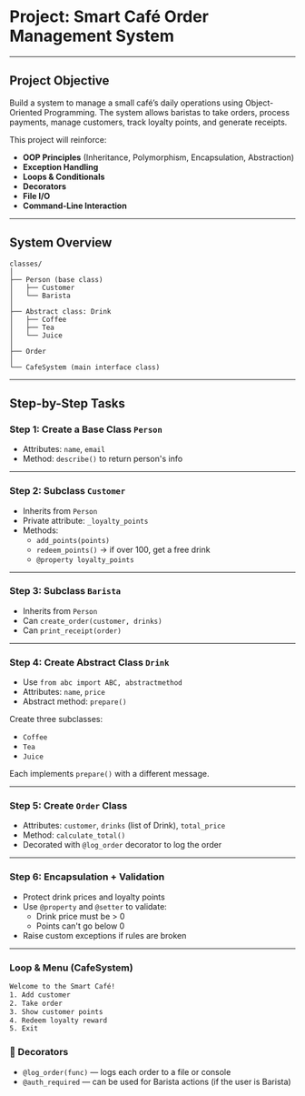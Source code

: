 # Project: **Smart Café Order Management System**

---

## **Project Objective**

Build a system to manage a small café’s daily operations using Object-Oriented Programming. The system allows baristas to take orders, process payments, manage customers, track loyalty points, and generate receipts.

This project will reinforce:

- **OOP Principles** (Inheritance, Polymorphism, Encapsulation, Abstraction)
- **Exception Handling**
- **Loops & Conditionals**
- **Decorators**
- **File I/O**
- **Command-Line Interaction**

---

## System Overview

```
classes/
│
├── Person (base class)
│   ├── Customer
│   └── Barista
│
├── Abstract class: Drink
│   ├── Coffee
│   ├── Tea
│   └── Juice
│
├── Order
│
└── CafeSystem (main interface class)
```

---

## Step-by-Step Tasks

### Step 1: Create a Base Class `Person`

- Attributes: `name`, `email`
- Method: `describe()` to return person's info

---

### Step 2: Subclass `Customer`

- Inherits from `Person`
- Private attribute: `_loyalty_points`
- Methods:
    - `add_points(points)`
    - `redeem_points()` → if over 100, get a free drink
    - `@property loyalty_points`

---

### Step 3: Subclass `Barista`

- Inherits from `Person`
- Can `create_order(customer, drinks)`
- Can `print_receipt(order)`

---

### Step 4: Create Abstract Class `Drink`

- Use `from abc import ABC, abstractmethod`
- Attributes: `name`, `price`
- Abstract method: `prepare()`

Create three subclasses:

- `Coffee`
- `Tea`
- `Juice`

Each implements `prepare()` with a different message.

---

### Step 5: Create `Order` Class

- Attributes: `customer`, `drinks` (list of Drink), `total_price`
- Method: `calculate_total()`
- Decorated with `@log_order` decorator to log the order

---

### Step 6: Encapsulation + Validation

- Protect drink prices and loyalty points
- Use `@property` and `@setter` to validate:
    - Drink price must be > 0
    - Points can't go below 0
- Raise custom exceptions if rules are broken

---

### Loop & Menu (CafeSystem)

```bash
Welcome to the Smart Café!
1. Add customer
2. Take order
3. Show customer points
4. Redeem loyalty reward
5. Exit
```

### 🧾 Decorators

- `@log_order(func)` — logs each order to a file or console
- `@auth_required` — can be used for Barista actions (if the user is Barista)